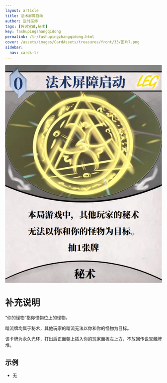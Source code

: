 ```yaml
---
layout: article
title: 法术屏障启动
author: 逆时巫师
tags: [传说宝藏,秘术]
key: fashupingzhangqidong
permalink: /tr/fashupingzhangqidong.html
cover: /assets/images/CardAssets/treasures/front/33/图片7.png
sidebar:
  nav: cards-tr
---
```

![](/assets/images/CardAssets/treasures/front/33/图片7.png)

# 补充说明
“你的怪物”指你怪物位上的怪物。

暗流牌均属于秘术，其他玩家的暗流无法以你和你的怪物为目标。

该卡牌为永久光环，打出后正面朝上插入你的玩家面板左上方，不放回传说宝藏牌堆。
## 示例
* 无